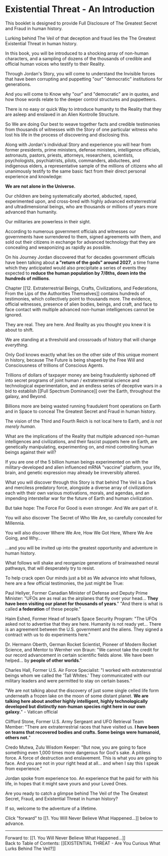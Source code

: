 # Existential Threat - An Introduction 

This booklet is designed to provide Full Disclosure of The Greatest Secret and Fraud in human history. 

Lurking behind The Veil of that deception and fraud lies the The Greatest Existential Threat in human history. 

In this book, you will be introduced to a shocking array of non-human characters, and a sampling of dozens of the thousands of credible and official human voices who testify to their Reality. 

Through Jordan's Story, you will come to understand the Invisible forces that have been corrupting and puppetting "our" "democratic" institutions for generations. 

And you will come to Know why "our" and "democratic" are in quotes, and how those words relate to the deeper control structures and puppetteers.

There is no easy or quick Way to introduce humanity to the Reality that they are asleep and enslaved in an Alien Kontrolle Structure. 

So We are doing Our best to weave together facts and credible testimonies from thousands of witnesses with the Story of one particular witness who lost his life in the process of discovering and disclosing this. 

Along with Jordan's individual Story and experience you will hear from former presidents, prime ministers, defense ministers, intelligence officials, astronauts, pastors, priests, attorneys, researchers, scientists, psychologists, psychiatrists, pilots, commanders, abductees, and indigenous elders, a representative sample of the millions of citizens who all unanimously testify to the same basic fact from their direct personal experience and knowledge: 

**We are not alone in the Universe.**  

Our children are being systematically aborted, abducted, raped, experimented upon, and cross-bred with highly advanced extraterrestrial and ultradimensional beings, who are thousands or millions of years more advanced than humanity. 

Our militaries are powerless in their sight. 

According to numerous government officials and witnesses our governments have surrendered to them, signed agreements with them, and sold out their citizens in exchange for advanced technology that they are concealing and weaponizing as rapidly as possible. 

On his Journey Jordan discovered that for decades government officials have been talking about **a "return of the gods" around 2027**, a time frame which they anticipated would also precipitate a series of events they expected to **reduce the human population by 7/8ths, down into the hundreds of millions**.  

Chapter [[12. Extraterrestrial Beings, Crafts, Civilizations, and Federations, From the Lips of the Authorities Themselves]] contains hundreds of testimonies, which collectively point to thousands more. The evidence, official witnesses, presence of alien bodies, beings, and craft, and face to face contact with multiple advanced non-human intelligences cannot be ignored. 

They are real. 
They are here. 
And Reality as you thought you knew it is about to shift. 

We are standing at a threshold and crossroads of history that will change *everything.*

Only God knows exactly what lies on the other side of this unique moment in history, because The Future is being shaped by the Free Will and Consciousness of trillions of Conscious Agents. 

Trillions of dollars of taxpayer money are being fraudulently siphoned off into secret programs of joint human / extraterrestrial science and technological experimentation, and an endless series of deceptive wars in a bid to establish [[Full Spectrum Dominance]] over the Earth, throughout the galaxy, and Beyond. 

Billions more are being wasted running fraudulent front operations on Earth and in Space to conceal The Greatest Secret and Fraud in human history. 

The vision of the Third and Fourth Reich is not local here to Earth, and *is not merely human.*

What are the implications of the Reality that multiple advanced non-human intelligences and civilizations, and their fascist puppets here on Earth, are genetically manipulating, experimenting on, and mind controlling human beings against their will? 

If you are one of the 5 billion human beings experimented on with the military-developed and alien influenced mRNA "vaccine" platform, your life, brain, and genetic expression may already be irreversibly altered. 

What you will discover through this Story is that behind The Veil is a Dark and merciless predatory force, alongside a diverse array of civilizations each with their own various motivations, morals, and agendas, and an impending interstellar war for the future of Earth and human civilization. 

But take hope: The Force For Good is even stronger. And We are part of it. 

You will also discover The Secret of Who We Are, so carefully concealed for Millennia. 

You will also discover Where We Are, How We Got Here, Where We Are Going, and Why...

...and you will be invited up into the greatest opportunity and adventure in human history.  

What follows will shake and reorganize generations of brainwashed neural pathways, that will desperately try to resist. 

To help crack open Our minds just a bit as We advance into what follows, here are a few official testimonies, the just might be True: 

Paul Hellyer, Former Canadian Minister of Defense and Deputy Prime Minister: "UFOs are as real as the airplanes that fly over your head... **They have been visiting our planet for thousands of years**." "And there is what is called **a federation** of these people."  

Haim Eshed, Former Head of Israel’s Space Security Program: "The UFOs asked not to advertise that they are here. Humanity is not ready yet... There is an agreement between the U.S. government and the aliens. They signed a contract with us to do experiments here."

Dr. Hermann Oberth, German Rocket Scientist, Pioneer of Modern Rocket Science, and Mentor to Wernher von Braun: "We cannot take the credit for our record advancement in certain scientific fields alone. We have been helped... by **people of other worlds**."

Charles Hall, Former U.S. Air Force Specialist: "I worked with extraterrestrial beings whom we called the 'Tall Whites.' They communicated with our military leaders and were permitted to stay on certain bases."  

"We are not talking about the discovery of just some single celled life form underneath a frozen lake on the moon of some distant planet. **We are talking here about another highly intelligent, highly technologically developed but distinctly non-human species right here in our own galaxy.**" - Vatican official

Clifford Stone, Former U.S. Army Sergeant and UFO Retrieval Team Member: "There are extraterrestrial races that have visited us. **I have been on teams that recovered bodies and crafts. Some beings were humanoid, others not.**"  

Credo Mutwa, Zulu Wisdom Keeper: "But now, you are going to face something even 1,000 times more dangerous for God's sake. A pitiless force. A force of destruction and enslavement. This is what you are going to face. And you are not in your right head at all... and when I say this I speak from experience."  

Jordan spoke from experience too. An experience that he paid for with his life, in hopes that it might save yours and your Loved Ones.  

Are you ready to catch a glimpse behind The Veil of the The Greatest Secret, Fraud, and Existential Threat in human history? 

If so, welcome to the adventure of a lifetime. 

Click "forward" to [[1. You Will Never Believe What Happened...]] below to advance. 
____

Forward to: [[1. You Will Never Believe What Happened...]]          
Back to Table of Contents: [[EXISTENTIAL THREAT - Are You Curious What Lurks Behind The Veil?]]     







